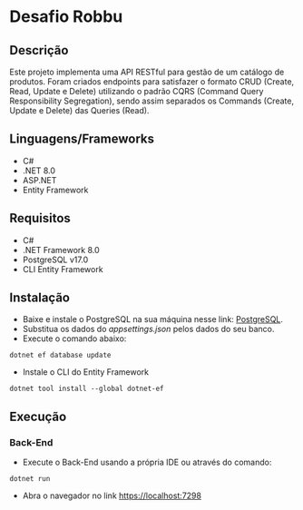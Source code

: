 # Desafio Robbu
## Descrição
Este projeto implementa uma API RESTful para gestão de um catálogo de produtos. Foram criados endpoints para satisfazer o formato CRUD (Create, Read, Update e Delete) utilizando o padrão CQRS (Command Query Responsibility Segregation), sendo assim separados os Commands (Create, Update e Delete) das Queries (Read).

## Linguagens/Frameworks
* C#
* .NET 8.0
* ASP.NET
* Entity Framework

## Requisitos
* C#
* .NET Framework 8.0
* PostgreSQL v17.0
* CLI Entity Framework

## Instalação
* Baixe e instale o PostgreSQL na sua máquina nesse link: <a href="https://www.enterprisedb.com/downloads/postgres-postgresql-downloads">PostgreSQL</a>.
* Substitua os dados do <i>appsettings.json</i> pelos dados do seu banco.
* Execute o comando abaixo:
```shell
dotnet ef database update
```
* Instale o CLI do Entity Framework
```shell
dotnet tool install --global dotnet-ef
```

## Execução
### Back-End
* Execute o Back-End usando a própria IDE ou através do comando:
```shell
dotnet run
```
* Abra o navegador no link <a href="https://localhost:7298">https://localhost:7298</a>
